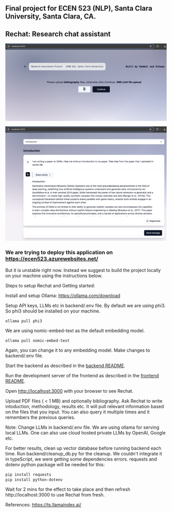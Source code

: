 ## Final project for ECEN 523 (NLP), Santa Clara University, Santa Clara, CA.
## Rechat: Research chat assistant


![alt text](frontend/assets/landing-page.png)

![alt text](frontend/assets/working-demo.png)

### We are trying to deploy this application on https://ecen523.azurewebsites.net/
But it is unstable right now. Instead we suggest to build the project locally on your machine using the instructions below.


Steps to setup Rechat and Getting started:

Install and setup Ollama:
https://ollama.com/download

Setup API keys, LLMs etc in backend/.env file. By default we are using phi3. So phi3 should be installed on your machine.
```
ollama pull phi3
```

We are using nomic-embed-text as the default embedding model.
```
ollama pull nomic-embed-text
```

Again, you can change it to any embedding model. Make changes to backend/.env file.

Start the backend as described in the [backend README](./backend/README.md).

Run the development server of the frontend as described in the [frontend README](./frontend/README.md).

Open [http://localhost:3000](http://localhost:3000) with your browser to see Rechat.

Upload PDF files ( < 1 MB) and optionally bibliography. Ask Rechat to write intoduction, methodology, results etc. It will pull relevant information based on the files that you input. You can also query it multiple times and it remembers the previous queries.

Note: 
Change LLMs in backend/.env file. We are using ollama for serving local LLMs. One can also use cloud hosted private LLMs by OpenAI, Google etc.

For better results, clean up vector database before running backend each time. 
Run backend/cleanup_db.py for the cleanup. We couldn't integrate it in typeScript, we were getting some dependencies errors.
requests and dotenv python package will be needed for this:
```
pip install requests
pip install python-dotenv
```
Wait for 2 mins for the effect to take place and then refresh http://localhost:3000 to use Rechat from fresh.

References:
https://ts.llamaindex.ai/
